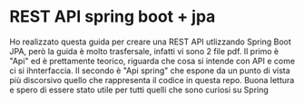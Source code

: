 # REST API spring boot + jpa
 
Ho realizzato questa guida per creare una REST API utlizzando Spring Boot JPA, però la guida è molto trasfersale, infatti vi sono 2 file pdf. Il primo è "Api" ed è prettamente teorico, riguarda che cosa si intende con API e come ci si ihnterfaccia. Il secondo è "Api spring" che espone da un punto di vista più discorsivo quello che rappresenta il codice in questa repo.
Buona lettura e spero di essere stato utile per tutti quelli che sono curiosi su Spring

